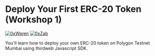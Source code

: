 # Deploy Your First ERC-20 Token (Workshop 1)

[![0xWaren](https://img.shields.io/badge/author-Waren%20Gonzaga-purple.svg?style=flat-square)](https://twitter.com/warengonzaga) [![0xZab](https://img.shields.io/badge/author-Beau%20Zabdiel%20Valoria-purple.svg?style=flat-square)](https://twitter.com/beau_zabdiel)

You'll learn how to deploy your own ERC-20 token on Polygon Testnet Mumbai using thirdweb Javascript SDK.